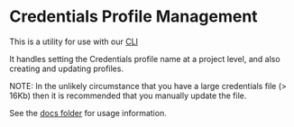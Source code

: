 # Credentials Profile Management

This is a utility for use with our [CLI](https://github.com/blinkmobile/cli)

It handles setting the Credentials profile name at a project level, and also
creating and updating profiles.

NOTE: In the unlikely circumstance that you have a large credentials file 
(> 16Kb) then it is recommended that you manually update the file.

See the [docs folder](docs/) for usage information.
